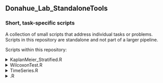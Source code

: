 ## Donahue_Lab_StandaloneTools
### Short, task-specific scripts  

A collection of small scripts that address individual tasks or problems. Scripts in this repository are standalone and not part of a larger pipeline.  
  
  

Scripts within this repository:  



<details>
<summary> KaplanMeier_Stratified.R </summary>

Kaplan Meier Plots with two groups - choose percentile to stratify (ex Median)

The output .csv:
| feature | p value | cutoff |
|-----:|-----:|-----:|

**Visualization:** Kaplan Meier plot

</details>



<details>
<summary> WilcoxonTest.R </summary>

Paired Wilcoxon Test (or unpaired) for multiple features.

The output .csv:
| feature | p value | median1 | median2 |
|-----:|-----:|-----:|-----:|

**Visualization:** Box plot w/ p value

</details>


<details>
<summary> TimeSeries.R </summary>

" Description "

</details>




<details>
<summary> .R </summary>

" Two common visualizations, perhaps to plot RNAseq pathway data "

**Visualizations:** Heatmap and bubble plots

</details>


